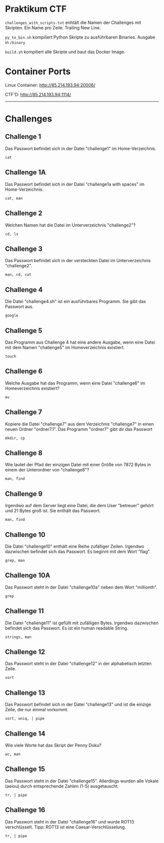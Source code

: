 # Praktikum CTF
`challenges_with_scripts.txt` enhtält die Namen der Challenges mit Skripten. Ein Name pro Zeile. Trailing New Line.

`py_to_bin.sh` kompiliert Python Skripte zu ausführbaren Binaries. Ausgabe in `/binary`

`build.sh` kompiliert alle Skripte und baut das Docker Image.
# Container Ports

Linux Container: http://85.214.193.94:20006/

CTF'D: http://85.214.193.94:1114/

---
# Challenges
## Challenge 1
Das Passwort befindet sich in der Datei "challenge1" im Home-Verzeichnis.

`cat`

## Challenge 1A
Das Passwort befindet sich in der Datei "challenge1a with spaces" im Home-Verzeichnis.

`cat, man`

## Challenge 2
Welchen Namen hat die Datei im Unterverzeichnis "challenge2"?

`cd, ls`

## Challenge 3
Das Passwort befindet sich in der versteckten Datei im Unterverzeichnis "challenge2".

`man, cd, cat`

## Challenge 4
Die Datei "challenge4.sh" ist ein ausführbares Programm. Sie gibt das Passwort aus.

`google`

## Challenge 5
Das Programm aus Challenge 4 hat eine andere Ausgabe, wenn eine Datei mit dem Namen "challenge5" im Homeverzeichnis existiert.

`touch`

## Challenge 6
Welche Ausgabe hat das Programm, wenn eine Datei "challenge6" im Homeverzeichnis existiert?

`mv`

## Challenge 7
Kopiere die Datei "challenge7" aus dem Verzeichnis "challenge7" in einen neuen Ordner "ordner7.1". Das Programm "ordner7" gibt dir das Passwort

`mkdir, cp`

## Challenge 8
Wie lautet der Pfad der einzigen Datei mit einer Größe von 7872 Bytes in einem der Unterordner von "challenge8"?

`man, find`

## Challenge 9
Irgendwo auf dem Server liegt eine Datei, die dem User "betreuer" gehört und 21 Bytes groß ist. Sie enthält das Passwort.

`man, find`

## Challenge 10
Die Datei "challenge10" enthält eine Reihe zufälliger Zeilen. Irgendwo dazwischen befindet sich das Passwort. Es beginnt mit dem Wort "flag".

`grep, man`

## Challenge 10A
Das Passwort steht in der Datei "challenge10a" neben dem Wort "millionth".

`grep`

## Challenge 11
Die Datei "challenge11" ist gefüllt mit zufälligen Bytes. Irgendwo dazwischen befindet sich das Passwort. Es ist ein human readable String.

`strings, man`

## Challenge 12
Das Passwort steht in der Datei "challenge12" in der alphabetisch letzten Zeile.

`sort`

## Challenge 13
Das Passwort befindet sich in der Datei "challenge13" und ist die einzige Zeile, die nur einmal vorkommt.

`sort, uniq, | pipe`

## Challenge 14
Wie viele Worte hat das Skript der Penny Doku?

`wc, man`

## Challenge 15
Das Passwort steht in der Datei "challenge15". Allerdings wurden alle Vokale (aeiou) durch entsprechende Zahlen (1-5) ausgetauscht.

`tr, | pipe`

## Challenge 16
Das Passwort steht in der Datei "challenge16" und wurde ROT13 verschlüsselt. Tipp: ROT13 ist eine Caesar-Verschlüsselung.

`tr, | pipe`

